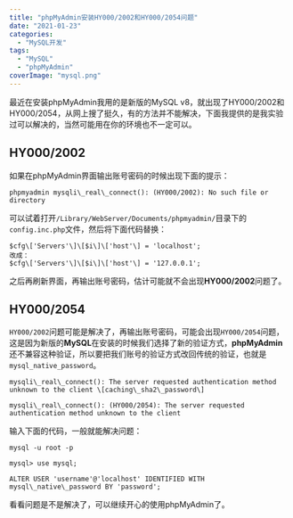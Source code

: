 ```yaml
---
title: "phpMyAdmin安装HY000/2002和HY000/2054问题"
date: "2021-01-23"
categories: 
  - "MySQL开发"
tags: 
  - "MySQL"
  - "phpMyAdmin"
coverImage: "mysql.png"
---
```


最近在安装phpMyAdmin我用的是新版的MySQL v8，就出现了HY000/2002和HY000/2054，从网上搜了挺久，有的方法并不能解决，下面我提供的是我实验过可以解决的，当然可能用在你的环境也不一定可以。

## HY000/2002

如果在phpMyAdmin界面输出账号密码的时候出现下面的提示：
```
phpmyadmin mysqli\_real\_connect(): (HY000/2002): No such file or directory
```
可以试着打开`/Library/WebServer/Documents/phpmyadmin/`目录下的`config.inc.php`文件，然后将下面代码替换：
```
$cfg\['Servers'\]\[$i\]\['host'\] = 'localhost'; 
改成： 
$cfg\['Servers'\]\[$i\]\['host'\] = '127.0.0.1';
```
之后再刷新界面，再输出账号密码，估计可能就不会出现**HY000/2002**问题了。

## HY000/2054

`HY000/2002`问题可能是解决了，再输出账号密码，可能会出现`HY000/2054`问题，这是因为新版的**MySQL**在安装的时候我们选择了新的验证方式，**phpMyAdmin**还不兼容这种验证，所以要把我们账号的验证方式改回传统的验证，也就是`mysql_native_password`。
```
mysqli\_real\_connect(): The server requested authentication method unknown to the client \[caching\_sha2\_password\]

mysqli\_real\_connect(): (HY000/2054): The server requested authentication method unknown to the client
```
输入下面的代码，一般就能解决问题：
```
mysql -u root -p

mysql> use mysql;

ALTER USER 'username'@'localhost' IDENTIFIED WITH mysql\_native\_password BY 'password';
```
看看问题是不是解决了，可以继续开心的使用phpMyAdmin了。

